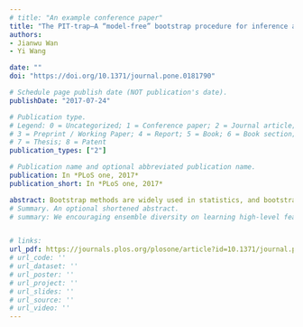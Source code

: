 ```yaml
---
# title: "An example conference paper"
title: "The PIT-trap—A “model-free” bootstrap procedure for inference about regression models with discrete, multivariate responses"
authors:
- Jianwu Wan
- Yi Wang 

date: ""
doi: "https://doi.org/10.1371/journal.pone.0181790"

# Schedule page publish date (NOT publication's date).
publishDate: "2017-07-24"

# Publication type.
# Legend: 0 = Uncategorized; 1 = Conference paper; 2 = Journal article;
# 3 = Preprint / Working Paper; 4 = Report; 5 = Book; 6 = Book section;
# 7 = Thesis; 8 = Patent
publication_types: ["2"]

# Publication name and optional abbreviated publication name.
publication: In *PLoS one, 2017*
publication_short: In *PLoS one, 2017*

abstract: Bootstrap methods are widely used in statistics, and bootstrapping of residuals can be especially useful in the regression context. However, difficulties are encountered extending residual resampling to regression settings where residuals are not identically distributed (thus not amenable to bootstrapping)—common examples including logistic or Poisson regression and generalizations to handle clustered or multivariate data, such as generalised estimating equations. We propose a bootstrap method based on probability integral transform (PIT-) residuals, which we call the PIT-trap, which assumes data come from some marginal distribution F of known parametric form. This method can be understood as a type of “model-free bootstrap”, adapted to the problem of discrete and highly multivariate data. PIT-residuals have the key property that they are (asymptotically) pivotal. The PIT-trap thus inherits the key property, not afforded by any other residual resampling approach, that the marginal distribution of data can be preserved under PIT-trapping. This in turn enables the derivation of some standard bootstrap properties, including second-order correctness of pivotal PIT-trap test statistics. In multivariate data, bootstrapping rows of PIT-residuals affords the property that it preserves correlation in data without the need for it to be modelled, a key point of difference as compared to a parametric bootstrap. The proposed method is illustrated on an example involving multivariate abundance data in ecology, and demonstrated via simulation to have improved properties as compared to competing resampling methods.
# Summary. An optional shortened abstract.
# summary: We encouraging ensemble diversity on learning high-level feature representations and gradient dispersion in simultaneous training of deep ensemble networks.


# links: 
url_pdf: https://journals.plos.org/plosone/article?id=10.1371/journal.pone.0181790
# url_code: ''
# url_dataset: ''
# url_poster: ''
# url_project: ''
# url_slides: ''
# url_source: ''
# url_video: ''
---
```

